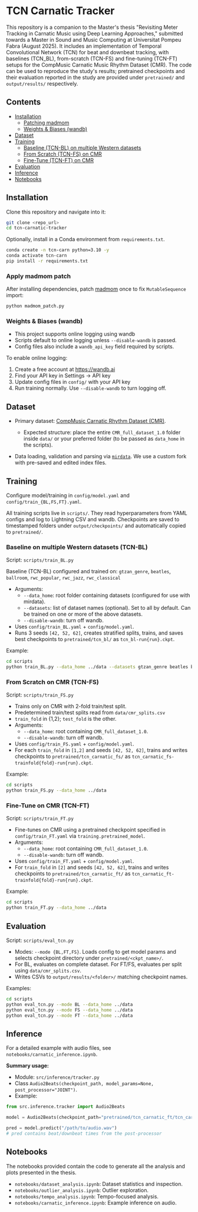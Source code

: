 # TCN Carnatic Tracker

This repository is a companion to the Master's thesis "Revisiting Meter Tracking in Carnatic Music using Deep Learning Approaches," submitted towards a Master in Sound and Music Computing at Universitat Pompeu Fabra (August 2025). It includes an implementation of Temporal Convolutional Network (TCN) for beat and downbeat tracking, with baselines (TCN_BL), from-scratch (TCN-FS) and fine-tuning (TCN-FT) setups for the CompMusic Carnatic Music Rhythm Dataset (CMR). The code can be used to reproduce the study's results; pretrained checkpoints and their evaluation reported in the study are provided under `pretrained/` and `output/results/` respectively.

## Contents
- [Installation](#installation)
  - [Patching madmom](#apply-madmom-patch)
  - [Weights & Biases (wandb)](#weights--biases-wandb)
- [Dataset](#dataset)
- [Training](#training)
  - [Baseline (TCN-BL) on multiple Western datasets](#baseline-on-multiple-western-datasets-tcn-bl)
  - [From Scratch (TCN-FS) on CMR](#from-scratch-on-cmr-tcn-fs)
  - [Fine-Tune (TCN-FT) on CMR](#fine-tune-on-cmr-tcn-ft)
- [Evaluation](#evaluation)
- [Inference](#inference)
- [Notebooks](#notebooks)

## Installation

Clone this repository and navigate into it:

```bash
git clone <repo_url>
cd tcn-carnatic-tracker
```

Optionally, install in a Conda environment from `requirements.txt`.

```bash
conda create -n tcn-carn python=3.10 -y
conda activate tcn-carn
pip install -r requirements.txt
```

### Apply madmom patch
After installing dependencies, patch [madmom](https://github.com/CPJKU/madmom) once to fix `MutableSequence` import:

```bash
python madmom_patch.py
```

### Weights & Biases (wandb)
- This project supports online logging using wandb
- Scripts default to online logging unless `--disable-wandb` is passed.
- Config files also include a `wandb_api_key` field required by scripts.

To enable online logging:
1. Create a free account at https://wandb.ai
2. Find your API key in Settings → API key
3. Update config files in `config/` with your API key
4. Run training normally. Use `--disable-wandb` to turn logging off.

## Dataset

- Primary dataset: [CompMusic Carnatic Rhythm Dataset (CMR)](https://zenodo.org/records/1264394#.WyeLDByxXMU).
    - Expected structure: place the entire `CMR_full_dataset_1.0` folder inside `data/` or your preferred folder (to be passed as `data_home` in the scripts).

- Data loading, validation and parsing via [`mirdata`](https://mirdata.readthedocs.io/en/stable/). We use a custom fork with pre-saved and edited index files. 

## Training

Configure model/training in `config/model.yaml` and `config/train_{BL,FS,FT}.yaml`.

All training scripts live in `scripts/`. They read hyperparameters from YAML configs and log to Lightning CSV and wandb. Checkpoints are saved to timestamped folders under `output/checkpoints/` and automatically copied to `pretrained/`.

### Baseline on multiple Western datasets (TCN-BL)
Script: `scripts/train_BL.py`

Baseline (TCN-BL) configured and trained on: `gtzan_genre`, `beatles`, `ballroom`, `rwc_popular`, `rwc_jazz`, `rwc_classical`

- Arguments:
  - `--data_home`: root folder containing datasets (configured for use with mirdata).
  - `--datasets`: list of dataset names (optional). Set to all by default. Can be trained on one or more of the above datasets.
  - `--disable-wandb`: turn off wandb.
- Uses `config/train_BL.yaml` + `config/model.yaml`.
- Runs 3 seeds `[42, 52, 62]`, creates stratified splits, trains, and saves best checkpoints to `pretrained/tcn_bl/` as `tcn_bl-run{run}.ckpt`.

Example:
```bash
cd scripts
python train_BL.py --data_home ../data --datasets gtzan_genre beatles ballroom rwc_popular rwc_jazz rwc_classical
```

### From Scratch on CMR (TCN-FS)
Script: `scripts/train_FS.py`

- Trains only on CMR with 2-fold train/test split.
- Predetermined train/test splits read from `data/cmr_splits.csv`
- `train_fold` in {1,2}; `test_fold` is the other.
- Arguments:
  - `--data_home`: root containing `CMR_full_dataset_1.0`.
  - `--disable-wandb`: turn off wandb.
- Uses `config/train_FS.yaml` + `config/model.yaml`.
- For each `train_fold` in `[1,2]` and seeds `[42, 52, 62]`, trains and writes checkpoints to `pretrained/tcn_carnatic_fs/` as `tcn_carnatic_fs-trainfold{fold}-run{run}.ckpt`.

Example:
```bash
cd scripts
python train_FS.py --data_home ../data
```

### Fine-Tune on CMR (TCN-FT)
Script: `scripts/train_FT.py`

- Fine-tunes on CMR using a pretrained checkpoint specified in `config/train_FT.yaml` via `training.pretrained_model`.
- Arguments:
  - `--data_home`: root containing `CMR_full_dataset_1.0`.
  - `--disable-wandb`: turn off wandb.
- Uses `config/train_FT.yaml` + `config/model.yaml`.
- For `train_fold` in `[2]` and seeds `[42, 52, 62]`, trains and writes checkpoints to `pretrained/tcn_carnatic_ft/` as `tcn_carnatic_ft-trainfold{fold}-run{run}.ckpt`.

Example:
```bash
cd scripts
python train_FT.py --data_home ../data
```

## Evaluation

Script: `scripts/eval_tcn.py`

- Modes: `--mode {BL,FT,FS}`. Loads config to get model params and selects checkpoint directory under `pretrained/<ckpt_name>/`.
- For BL, evaluates on complete dataset. For FT/FS, evaluates per split using `data/cmr_splits.csv`.
- Writes CSVs to `output/results/<folder>/` matching checkpoint names.

Examples:
```bash
cd scripts
python eval_tcn.py --mode BL --data_home ../data
python eval_tcn.py --mode FS --data_home ../data
python eval_tcn.py --mode FT --data_home ../data
```

## Inference

For a detailed example with audio files, see `notebooks/carnatic_inference.ipynb`.

**Summary usage:**
- Module: `src/inference/tracker.py`
- Class `Audio2Beats(checkpoint_path, model_params=None, post_processor="JOINT")`.
- Example:
```python
from src.inference.tracker import Audio2Beats

model = Audio2Beats(checkpoint_path="pretrained/tcn_carnatic_ft/tcn_carnatic_ft-trainfold2-run1.ckpt")

pred = model.predict("/path/to/audio.wav")
# pred contains beat/downbeat times from the post-processor
```

## Notebooks

The notebooks provided contain the code to generate all the analysis and plots presented in the thesis.

- `notebooks/dataset_analysis.ipynb`: Dataset statistics and inspection.
- `notebooks/outlier_analysis.ipynb`: Outlier exploration.
- `notebooks/tempo_analysis.ipynb`: Tempo-focused analysis.
- `notebooks/carnatic_inference.ipynb`: Example inference on audio.
